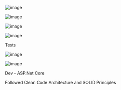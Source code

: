 ![image](https://github.com/user-attachments/assets/1bad1063-5fca-4ed6-bc5f-4d928a153111)

![image](https://github.com/user-attachments/assets/56065dd3-1824-4930-a702-405a72b57def)

![image](https://github.com/user-attachments/assets/5db975d5-2331-45de-b91f-71b7b64e387e)

![image](https://github.com/user-attachments/assets/1bccf534-2874-4d5d-818a-374f16e798fb)


Tests

![image](https://github.com/user-attachments/assets/212c82ce-8a4a-4a44-88eb-d676d92fcc32)

![image](https://github.com/user-attachments/assets/125585d0-969f-43b4-9f94-0307f8f9184d)


Dev - ASP.Net Core

Followed Clean Code Architecture and SOLID Principles

